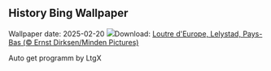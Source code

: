 ## History Bing Wallpaper
Wallpaper date: 2025-02-20
![](https://www.bing.com/th?id=OHR.IceHoleOtter_FR-CA1911250698_UHD.jpg&w=1000)Download: [Loutre d'Europe, Lelystad, Pays-Bas (© Ernst Dirksen/Minden Pictures)](https://www.bing.com/th?id=OHR.IceHoleOtter_FR-CA1911250698_UHD.jpg)

Auto get programm by LtgX
